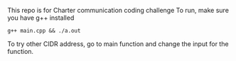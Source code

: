This repo is for Charter communication coding challenge
To run, make sure you have g++ installed
```
g++ main.cpp && ./a.out
```
To try other CIDR address, go to main function and change the input for the function.